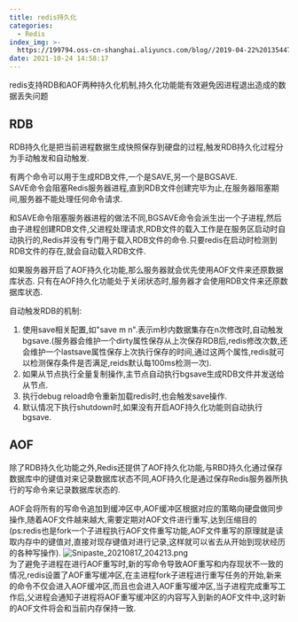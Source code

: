 ```yaml
---
title: redis持久化
categories:
  - Redis
index_img: >-
  https://199794.oss-cn-shanghai.aliyuncs.com/blog//2019-04-22%20135447_gaitubao_1600x900_1604366529483.jpg
date: 2021-10-24 14:58:17
---
```



redis支持RDB和AOF两种持久化机制,持久化功能能有效避免因进程退出造成的数据丢失问题

## RDB
RDB持久化是把当前进程数据生成快照保存到硬盘的过程,触发RDB持久化过程分为手动触发和自动触发.  

有两个命令可以用于生成RDB文件,一个是SAVE,另一个是BGSAVE.  
SAVE命令会阻塞Redis服务器进程,直到RDB文件创建完毕为止,在服务器阻塞期间,服务器不能处理任何命令请求.  

和SAVE命令阻塞服务器进程的做法不同,BGSAVE命令会派生出一个子进程,然后由子进程创建RDB文件,父进程处理请求,RDB文件的载入工作是在服务区启动时自动执行的,Redis并没有专门用于载入RDB文件的命令.只要redis在启动时检测到RDB文件的存在,就会自动载入RDB文件.  

如果服务器开启了AOF持久化功能,那么服务器就会优先使用AOF文件来还原数据库状态.
只有在AOF持久化功能处于关闭状态时,服务器才会使用RDB文件来还原数据库状态.  

自动触发RDB的机制:  
1. 使用save相关配置,如"save m n".表示m秒内数据集存在n次修改时,自动触发bgsave.(服务器会维护一个dirty属性保存从上次保存RDB后,redis修改次数,还会维护一个lastsave属性保存上次执行保存的时间,通过这两个属性,redis就可以检测保存条件是否满足,reids默认每100ms检测一次).  
2. 如果从节点执行全量复制操作,主节点自动执行bgsave生成RDB文件并发送给从节点.
3. 执行debug reload命令重新加载redis时,也会触发save操作.
4. 默认情况下执行shutdown时,如果没有开启AOF持久化功能则自动执行bgsave.


## AOF  
除了RDB持久化功能之外,Redis还提供了AOF持久化功能,与RBD持久化通过保存数据库中的键值对来记录数据库状态不同,AOF持久化是通过保存Redis服务器所执行的写命令来记录数据库状态的.  

AOF会将所有的写命令追加到缓冲区中,AOF缓冲区根据对应的策略向硬盘做同步操作,随着AOF文件越来越大,需要定期对AOF文件进行重写,达到压缩目的(ps:redis也是fork一个子进程执行AOF文件重写功能,AOF文件重写的原理就是读取内存中的键值对,直接对现存键值对进行记录,这样就可以省去从开始到现状经历的各种写操作).  ![Snipaste_20210817_204213.png](http://oss.xiaokoua.cn/blog//Snipaste_2021-08-17_20-42-13_1629204146465.png)    
为了避免子进程在进行AOF重写时,新的写命令导致AOF重写和内存现状不一致的情况,redis设置了AOF重写缓冲区,在主进程fork子进程进行重写任务的开始,新来的命令不仅会进入AOF缓冲区,而且也会进入AOF重写缓冲区,当子进程完成重写工作后,父进程会通知子进程将AOF重写缓冲区的内容写入到新的AOF文件中,这时新的AOF文件将会和当前内存保持一致.  
